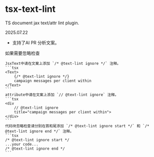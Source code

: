 # tsx-text-lint
TS document jax text/attr lint plugin.

2025.07.22
- 支持了AI PR 分析文案。


如果需要忽略检查 

    JsxText中请在文案上添加 `/* @text-lint ignore */` 注释。
    ```tsx
    <Text>
        {/* @text-lint ignore */}
        campaign messages per client within
    </Text>
    ```
    attribute中请在文案上添加 `// @text-lint ignore` 注释。
    ```tsx
    <div 
        // @text-lint ignore
        title="campaign messages per client within">
    </div>
    ```
    代码块忽略检查请分别在首和尾添加 `/* @text-lint ignore start */` 和 `/* @text-lint ignore end */` 注释。
    ```tsx
    /* @text-lint ignore start */
    ...your code...
    /* @text-lint ignore end */
    ```